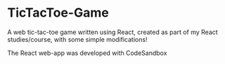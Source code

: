 # TicTacToe-Game

A web tic-tac-toe game written using React, created as part of my React studies/course, with some simple modifications!

The React web-app was developed with CodeSandbox
